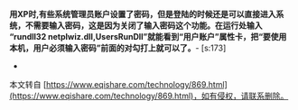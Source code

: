 **用XP时,有些系统管理员账户设置了密码，但是登陆的时候还是可以直接进入系统，不需要输入密码，这是因为关闭了输入密码这个功能。在运行处输入 “rundll32 netplwiz.dll,UsersRunDll”就能看到“用户账户”属性卡，把“要使用本机，用户必须输入密码”前面的对勾打上就可以了。**-
\[s:173\]

-

本文转自 [https://www.eqishare.com/technology/869.html](https://www.eqishare.com/technology/869.html)，如有侵权，请联系删除。